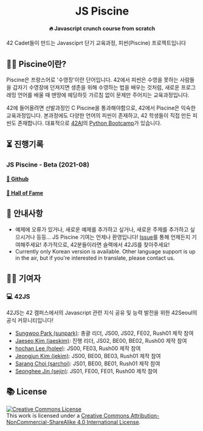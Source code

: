 <h1 align="center">JS Piscine</h1>
<h4 align="center">🔥 Javascript crunch course from scratch</h4>

42 Cadet들이 만드는 Javasciprt 단기 교육과정, 피씬(Piscine) 프로젝트입니다

## 🏊‍♀️ Piscine이란?

Piscine은 프랑스어로 '수영장'이란 단어입니다. 42에서 피씬은 수영을 못하는 사람들을 갑자기 수영장에 던져지면 생존을 위해 수영하는 법을 배우는 것처럼, 새로운 프로그래밍 언어를 배울 때 맨땅에 헤딩하듯 가르침 없이 문제만 주어지는 교육과정입니다.

42에 들어올려면 선발과정인 C Piscine을 통과해야함으로, 42에서 Piscine은 익숙한 교육과정입니다. 본과정에도 다양한 언어의 피씬이 존재하고, 42 학생들이 직접 만든 피씬도 존재합니다. 대표적으로 [42AI](https://github.com/42-AI)의 [Python Bootcamp](https://github.com/42-AI/bootcamp_python)가 있습니다.

## ⏳ 진행기록

### JS Piscine - Beta (2021-08)

#### **[🐙 Github](https://github.com/42js/js-piscine-beta-2021-08)**

#### **[👑 Hall of Fame](HALL-OF-FAME/js-piscine-beta-2021-08.md)**


## 📢 안내사항

- 예제에 오류가 있거나, 새로운 예제를 추가하고 싶거나, 새로운 주제를 추가하고 싶으시거나 등등... JS Piscine 기여는 언제나 환영입니다! [Issue](https://github.com/42js/piscine/issues)를 통해 언제든지 기여해주세요! 추가적으로, 42분들이라면 슬랙에서 42JS를 찾아주세요!
- Currently only Korean version is available. Other language support is up in the air, but if you're interested in translate, please contact us.

## 🧑‍💻 기여자

### 💻 42JS
42JS는 42 캠퍼스에서의 Javascript 관련 지식 공유 및 능력 발전을 위한 42Seoul의 공식 커뮤니티입니다!

- [Sungwoo Park (sunpark)](https://github.com/cos18): 총괄 리더, JS00, JS02, FE02, Rush01 제작 참여
- [Jaeseo Kim (jaeskim)](https://github.com/JaeSeoKim): 진행 리더, JS02, BE00, BE02, Rush00 제작 참여
- [hochan Lee (holee)](https://github.com/hochan222): JS00, FE03, Rush00 제작 참여
- [Jeongjun Kim (jekim)](https://github.com/Two-Jay): JS00, BE00, BE03, Rush01 제작 참여
- [Sarang Choi (sarchoi)](https://github.com/srngch): JS01, BE00, BE01, Rush01 제작 참여
- [Seonghee Jin (sejin)](https://github.com/MichelleJin12): JS01, FE00, FE01, Rush00 제작 참여

## 📚 License
<a rel="license" href="http://creativecommons.org/licenses/by-nc-sa/4.0/"><img alt="Creative Commons License" style="border-width:0" src="https://i.creativecommons.org/l/by-nc-sa/4.0/88x31.png" /></a><br />This work is licensed under a <a rel="license" href="http://creativecommons.org/licenses/by-nc-sa/4.0/">Creative Commons Attribution-NonCommercial-ShareAlike 4.0 International License</a>.
